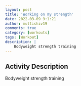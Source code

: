 ```yaml
---
layout: post
title: 'Working on my strength'
date: 2022-03-09 9:1:21
author: multishiv19
comments: true
category: [workouts]
tags: [Workout]
description: |
    Bodyweight strength training
---
```



## Activity Description
Bodyweight strength training


<div width='100%' class='strava-embed-placeholder' data-embed-type='activity' data-embed-id='6793927464'></div>
<script src='https://strava-embeds.com/embed.js'></script>
